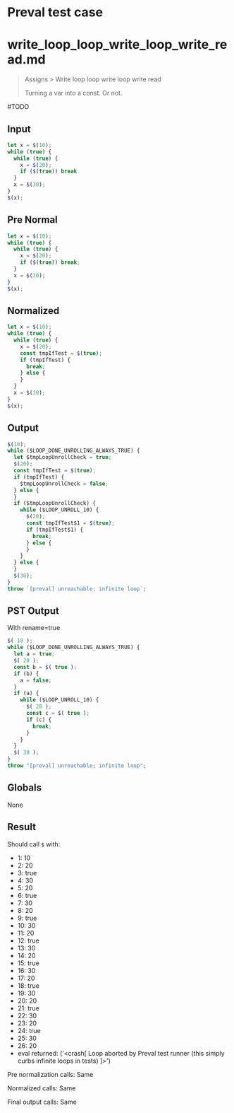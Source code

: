# Preval test case

# write_loop_loop_write_loop_write_read.md

> Assigns > Write loop loop write loop write read
>
> Turning a var into a const. Or not.

#TODO

## Input

`````js filename=intro
let x = $(10);
while (true) {
  while (true) {
    x = $(20);
    if ($(true)) break
  }
  x = $(30);
}
$(x);
`````

## Pre Normal


`````js filename=intro
let x = $(10);
while (true) {
  while (true) {
    x = $(20);
    if ($(true)) break;
  }
  x = $(30);
}
$(x);
`````

## Normalized


`````js filename=intro
let x = $(10);
while (true) {
  while (true) {
    x = $(20);
    const tmpIfTest = $(true);
    if (tmpIfTest) {
      break;
    } else {
    }
  }
  x = $(30);
}
$(x);
`````

## Output


`````js filename=intro
$(10);
while ($LOOP_DONE_UNROLLING_ALWAYS_TRUE) {
  let $tmpLoopUnrollCheck = true;
  $(20);
  const tmpIfTest = $(true);
  if (tmpIfTest) {
    $tmpLoopUnrollCheck = false;
  } else {
  }
  if ($tmpLoopUnrollCheck) {
    while ($LOOP_UNROLL_10) {
      $(20);
      const tmpIfTest$1 = $(true);
      if (tmpIfTest$1) {
        break;
      } else {
      }
    }
  } else {
  }
  $(30);
}
throw `[preval] unreachable; infinite loop`;
`````

## PST Output

With rename=true

`````js filename=intro
$( 10 );
while ($LOOP_DONE_UNROLLING_ALWAYS_TRUE) {
  let a = true;
  $( 20 );
  const b = $( true );
  if (b) {
    a = false;
  }
  if (a) {
    while ($LOOP_UNROLL_10) {
      $( 20 );
      const c = $( true );
      if (c) {
        break;
      }
    }
  }
  $( 30 );
}
throw "[preval] unreachable; infinite loop";
`````

## Globals

None

## Result

Should call `$` with:
 - 1: 10
 - 2: 20
 - 3: true
 - 4: 30
 - 5: 20
 - 6: true
 - 7: 30
 - 8: 20
 - 9: true
 - 10: 30
 - 11: 20
 - 12: true
 - 13: 30
 - 14: 20
 - 15: true
 - 16: 30
 - 17: 20
 - 18: true
 - 19: 30
 - 20: 20
 - 21: true
 - 22: 30
 - 23: 20
 - 24: true
 - 25: 30
 - 26: 20
 - eval returned: ('<crash[ Loop aborted by Preval test runner (this simply curbs infinite loops in tests) ]>')

Pre normalization calls: Same

Normalized calls: Same

Final output calls: Same
